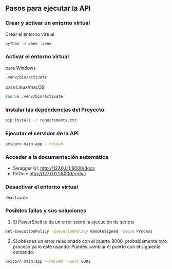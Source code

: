 ## Pasos para ejecutar la API

### Crear y activar un entorno virtual

Crear el entorno virtual

``` bash
python -m venv .venv
``` 

### Activar el entorno virtual

para Windows
``` bash
.venv/bin/activate
``` 

para Linux/macOS
``` bash
source .venv/bin/activate
``` 

### Instalar las dependencias del Proyecto

``` bash
pip install -r requirements.txt
``` 

### Ejecutar el servidor de la API

``` bash
uvicorn main:app --reload
``` 

### Acceder a la documentación automática

- Swagger UI: http://127.0.0.1:8000/docs
- ReDoc: http://127.0.0.1:8000/redoc

### Desactivar el entorno virtual

``` bash
deactivate
``` 

### Posibles fallas y sus soluciones

1. Si PowerShell te da un error sobre la ejecución de scripts

``` bash
Set-ExecutionPolicy -ExecutionPolicy RemoteSigned -Scope Process
``` 

2.  Si obtienes un error relacionado con el puerto 8000, probablemente otro proceso ya lo esté usando. Puedes cambiar el puerto con el siguiente comando:

``` bash
uvicorn main:app --reload --port 8001
``` 